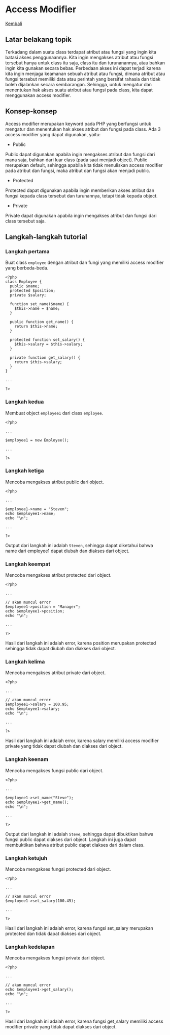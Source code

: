 # Access Modifier

[Kembali](readme.md)

## Latar belakang topik

Terkadang dalam suatu class terdapat atribut atau fungsi yang ingin kita batasi akses penggunaannya. Kita ingin mengakses atribut atau fungsi tersebut hanya untuk class itu saja, class itu dan turunanannya, atau bahkan ingin kita gunakan secara bebas. Perbedaan akses ini dapat terjadi karena kita ingin menjaga keamanan sebuah atribut atau fungsi, dimana atribut atau fungsi tersebut memiliki data atau perintah yang bersifat rahasia dan tidak boleh dijalankan secara sembarangan. Sehingga, untuk mengatur dan menentukan hak akses suatu atribut atau fungsi pada class, kita dapat menggunakan access modifier.

## Konsep-konsep

Access modifier merupakan keyword pada PHP yang berfungsi untuk mengatur dan menentukan hak akses atribut dan fungsi pada class. Ada 3 access modifier yang dapat digunakan, yaitu:
* Public

Public dapat digunakan apabila ingin mengakses atribut dan fungsi dari mana saja, bahkan dari luar class (pada saat menjadi object). Public merupakan default, sehingga apabila kita tidak menuliskan access modifier pada atribut dan fungsi, maka atribut dan fungsi akan menjadi public.

* Protected

Protected dapat digunakan apabila ingin memberikan akses atribut dan fungsi kepada class tersebut dan turunannya, tetapi tidak kepada object.

* Private

Private dapat digunakan apabila ingin mengakses atribut dan fungsi dari class tersebut saja.

## Langkah-langkah tutorial

### Langkah pertama

Buat class `employee` dengan atribut dan fungi yang memiliki access modifier yang berbeda-beda.

```
<?php
class Employee {
  public $name;
  protected $position;
  private $salary;

  function set_name($name) {
    $this->name = $name;
  }

  public function get_name() {
    return $this->name;
  }

  protected function set_salary() {
    $this->salary = $this->salary;
  }

  private function get_salary() {
    return $this->salary;
  }
}

...

?>
```

### Langkah kedua

Membuat object `employee1` dari class `employee`.

```
<?php

...

$employee1 = new Employee();

...

?>
```

### Langkah ketiga

Mencoba mengakses atribut public dari object.

```
<?php

...

$employee1->name = "Steven";
echo $employee1->name;
echo "\n";

...

?>
```

Output dari langkah ini adalah `Steven`, sehingga dapat diketahui bahwa name dari employee1 dapat diubah dan diakses dari object.

### Langkah keempat

Mencoba mengakses atribut protected dari object.

```
<?php

...

// akan muncul error
$employee1->position = "Manager";
echo $employee1->position;
echo "\n";

...

?>
```

Hasil dari langkah ini adalah error, karena position merupakan protected sehingga tidak dapat diubah dan diakses dari object.

### Langkah kelima

Mencoba mengakses atribut private dari object.

```
<?php

...

// akan muncul error
$employee1->salary = 100.95;
echo $employee1->salary;
echo "\n";

...

?>
```

Hasil dari langkah ini adalah error, karena salary memiliki access modifier private yang tidak dapat diubah dan diakses dari object.

### Langkah keenam

Mencoba mengakses fungsi public dari object.

```
<?php

...

$employee1->set_name("Steve");
echo $employee1->get_name();
echo "\n";

...

?>
```

Output dari langkah ini adalah `Steve`, sehingga dapat dibuktikan bahwa fungsi public dapat diakses dari object. Langkah ini juga dapat membuktikan bahwa atribut public dapat diakses dari dalam class.

### Langkah ketujuh

Mencoba mengakses fungsi protected dari object.

```
<?php

...

// akan muncul error
$employee1->set_salary(100.45);

...

?>
```

Hasil dari langkah ini adalah error, karena fungsi set_salary merupakan protected dan tidak dapat diakses dari object.

### Langkah kedelapan

Mencoba mengakses fungsi private dari object.

```
<?php

...

// akan muncul error
echo $employee1->get_salary();
echo "\n";

...

?>
```

Hasil dari langkah ini adalah error, karena fungsi get_salary memiliki access modifier private yang tidak dapat diakses dari object.
